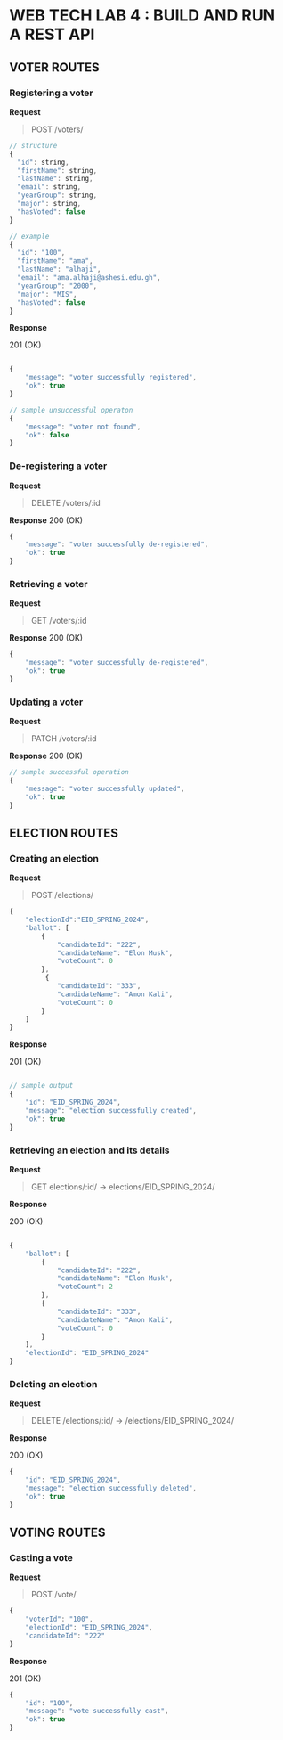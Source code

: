 # WEB TECH LAB 4 : BUILD AND RUN A REST API

## VOTER ROUTES

### Registering a voter

**Request**

> POST /voters/

```js
// structure
{
  "id": string,
  "firstName": string,
  "lastName": string,
  "email": string,
  "yearGroup": string,
  "major": string,
  "hasVoted": false
}

// example
{
  "id": "100",
  "firstName": "ama",
  "lastName": "alhaji",
  "email": "ama.alhaji@ashesi.edu.gh",
  "yearGroup": "2000",
  "major": "MIS",
  "hasVoted": false
}
```

**Response**

201 (OK)

```js

{
    "message": "voter successfully registered",
    "ok": true
}

// sample unsuccessful operaton
{
    "message": "voter not found",
    "ok": false
}
```

### De-registering a voter

**Request**

> DELETE /voters/:id

**Response**
200 (OK)

```js
{
    "message": "voter successfully de-registered",
    "ok": true
}
```

### Retrieving a voter

**Request**

> GET /voters/:id

**Response**
200 (OK)

```js
{
    "message": "voter successfully de-registered",
    "ok": true
}
```

### Updating a voter

**Request**

> PATCH /voters/:id

**Response**
200 (OK)

```js
// sample successful operation
{
    "message": "voter successfully updated",
    "ok": true
}
```

## ELECTION ROUTES

### Creating an election

**Request**

> POST /elections/

```js
{
    "electionId":"EID_SPRING_2024",
    "ballot": [
        {
            "candidateId": "222",
            "candidateName": "Elon Musk",
            "voteCount": 0
        },
         {
            "candidateId": "333",
            "candidateName": "Amon Kali",
            "voteCount": 0
        }
    ]
}
```

**Response**

201 (OK)

```js

// sample output
{
    "id": "EID_SPRING_2024",
    "message": "election successfully created",
    "ok": true
}

```

### Retrieving an election and its details

**Request**

> GET elections/:id/ -> elections/EID_SPRING_2024/

**Response**

200 (OK)

```js

{
    "ballot": [
        {
            "candidateId": "222",
            "candidateName": "Elon Musk",
            "voteCount": 2
        },
        {
            "candidateId": "333",
            "candidateName": "Amon Kali",
            "voteCount": 0
        }
    ],
    "electionId": "EID_SPRING_2024"
}
```

### Deleting an election

**Request**

> DELETE /elections/:id/ -> /elections/EID_SPRING_2024/

**Response**

200 (OK)

```js
{
    "id": "EID_SPRING_2024",
    "message": "election successfully deleted",
    "ok": true
}
```

## VOTING ROUTES

### Casting a vote

**Request**

> POST /vote/

```js
{
    "voterId": "100",
    "electionId": "EID_SPRING_2024",
    "candidateId": "222"
}
```

**Response**

201 (OK)

```js
{
    "id": "100",
    "message": "vote successfully cast",
    "ok": true
}
```
